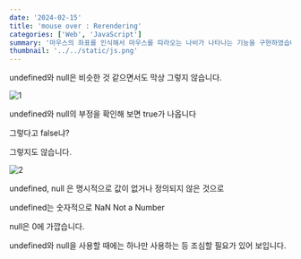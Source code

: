 ```yaml
---
date: '2024-02-15'
title: 'mouse over : Rerendering'
categories: ['Web', 'JavaScript']
summary: '마우스의 좌표를 인식해서 마우스를 따라오는 나비가 나타나는 기능을 구현하였습니다.'
thumbnail: '../../static/js.png'
---
```


undefined와 null은 비슷한 것 같으면서도 막상 그렇지 않습니다.

![1](https://i.ibb.co/3MFkLdq/undefined-null-1.png)

undefined와 null의 부정을 확인해 보면 true가 나옵니다

그렇다고 false냐?

그렇지도 않습니다.

![2](https://i.ibb.co/59RpfkC/undefined-null-2.png)

undefined, null 은 명시적으로 값이 없거나 정의되지 않은 것으로

undefined는 숫자적으로 NaN Not a Number

null은 0에 가깝습니다.

undefined와 null을 사용할 때에는 하나만 사용하는 등 조심할 필요가 있어 보입니다.
